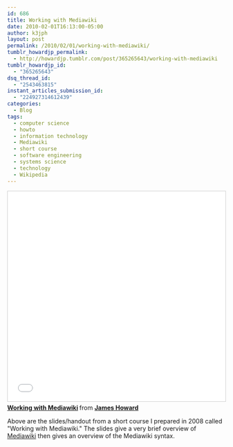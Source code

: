 ```yaml
---
id: 686
title: Working with Mediawiki
date: 2010-02-01T16:13:00-05:00
author: k3jph
layout: post
permalink: /2010/02/01/working-with-mediawiki/
tumblr_howardjp_permalink:
  - http://howardjp.tumblr.com/post/365265643/working-with-mediawiki
tumblr_howardjp_id:
  - "365265643"
dsq_thread_id:
  - "2543463815"
instant_articles_submission_id:
  - "224927314612439"
categories:
  - Blog
tags:
  - computer science
  - howto
  - information technology
  - Mediawiki
  - short course
  - software engineering
  - systems science
  - technology
  - Wikipedia
---
```

<iframe src="//www.slideshare.net/slideshow/embed_code/key/pwEav6R79412ri" width="595" height="485" frameborder="0" marginwidth="0" marginheight="0" scrolling="no" style="border:1px solid #CCC; border-width:1px; margin-bottom:5px; max-width: 100%;" allowfullscreen> </iframe> <div style="margin-bottom:5px"> <strong> <a href="//www.slideshare.net/jameshoward/working-with-mediawiki" title="Working with Mediawiki" target="_blank">Working with Mediawiki</a> </strong> from <strong><a href="https://www.slideshare.net/jameshoward" target="_blank">James Howard</a></strong> </div>

Above are the slides/handout from a short course I prepared in 2008 called "Working with Mediawiki." The slides give a very brief overview of [Mediawiki](http://www.mediawiki.org) then gives an overview of the Mediawiki syntax.
